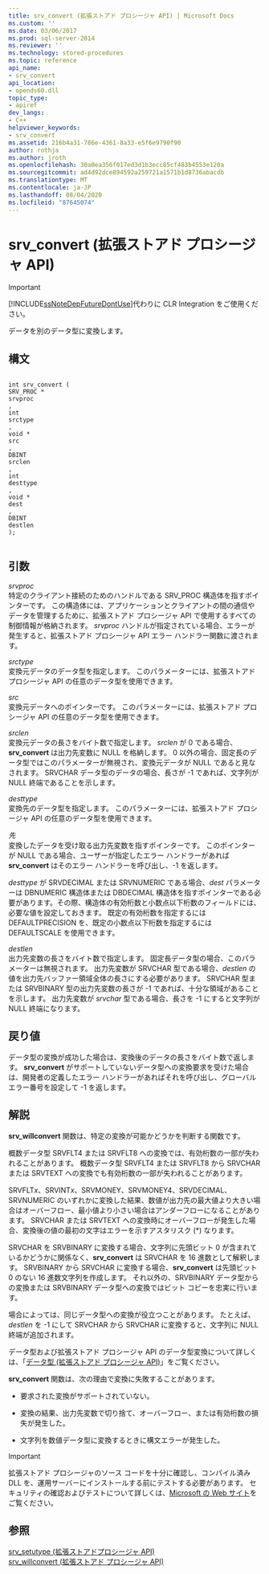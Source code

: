 ```yaml
---
title: srv_convert (拡張ストアド プロシージャ API) | Microsoft Docs
ms.custom: ''
ms.date: 03/06/2017
ms.prod: sql-server-2014
ms.reviewer: ''
ms.technology: stored-procedures
ms.topic: reference
api_name:
- srv_convert
api_location:
- opends60.dll
topic_type:
- apiref
dev_langs:
- C++
helpviewer_keywords:
- srv_convert
ms.assetid: 216b4a31-786e-4361-8a33-e5f6e9790f90
author: rothja
ms.author: jroth
ms.openlocfilehash: 30a0ea356f017ed3d1b3ecc85cf483b4553e120a
ms.sourcegitcommit: ad4d92dce894592a259721a1571b1d8736abacdb
ms.translationtype: MT
ms.contentlocale: ja-JP
ms.lasthandoff: 08/04/2020
ms.locfileid: "87645074"
---
```

# <a name="srv_convert-extended-stored-procedure-api"></a>srv_convert (拡張ストアド プロシージャ API)
    
> [!IMPORTANT]  
>  [!INCLUDE[ssNoteDepFutureDontUse](../../includes/ssnotedepfuturedontuse-md.md)]代わりに CLR Integration をご使用ください。  
  
 データを別のデータ型に変換します。  
  
## <a name="syntax"></a>構文  
  
```  
  
int srv_convert (  
SRV_PROC *  
srvproc  
,  
int  
srctype  
,  
void *  
src  
,  
DBINT  
srclen  
,  
int  
desttype  
,  
void *  
dest  
,  
DBINT  
destlen  
);  
  
```  
  
## <a name="arguments"></a>引数  
 *srvproc*  
 特定のクライアント接続のためのハンドルである SRV_PROC 構造体を指すポインターです。 この構造体には、アプリケーションとクライアントの間の通信やデータを管理するために、拡張ストアド プロシージャ API で使用するすべての制御情報が格納されます。 *srvproc* ハンドルが指定されている場合、エラーが発生すると、拡張ストアド プロシージャ API エラー ハンドラー関数に渡されます。  
  
 *srctype*  
 変換元データのデータ型を指定します。 このパラメーターには、拡張ストアド プロシージャ API の任意のデータ型を使用できます。  
  
 *src*  
 変換元データへのポインターです。 このパラメーターには、拡張ストアド プロシージャ API の任意のデータ型を使用できます。  
  
 *srclen*  
 変換元データの長さをバイト数で指定します。 *srclen* が 0 である場合、**srv_convert** は出力先変数に NULL を格納します。 0 以外の場合、固定長のデータ型ではこのパラメーターが無視され、変換元データが NULL であると見なされます。 SRVCHAR データ型のデータの場合、長さが -1 であれば、文字列が NULL 終端であることを示します。  
  
 *desttype*  
 変換先のデータ型を指定します。 このパラメーターには、拡張ストアド プロシージャ API の任意のデータ型を使用できます。  
  
 *先*  
 変換したデータを受け取る出力先変数を指すポインターです。 このポインターが NULL である場合、ユーザーが指定したエラー ハンドラーがあれば **srv_convert** はそのエラー ハンドラーを呼び出し、-1 を返します。  
  
 *desttype* が SRVDECIMAL または SRVNUMERIC である場合、*dest* パラメーターは DBNUMERIC 構造体または DBDECIMAL 構造体を指すポインターである必要があります。その際、構造体の有効桁数と小数点以下桁数のフィールドには、必要な値を設定しておきます。 既定の有効桁数を指定するには DEFAULTPRECISION を、既定の小数点以下桁数を指定するには DEFAULTSCALE を使用できます。  
  
 *destlen*  
 出力先変数の長さをバイト数で指定します。 固定長データ型の場合、このパラメーターは無視されます。 出力先変数が SRVCHAR 型である場合、*destlen* の値を出力先バッファー領域全体の長さにする必要があります。 SRVCHAR 型または SRVBINARY 型の出力先変数の長さが -1 であれば、十分な領域があることを示します。 出力先変数が *srvchar* 型である場合、長さを -1 にすると文字列が NULL 終端になります。  
  
## <a name="returns"></a>戻り値  
 データ型の変換が成功した場合は、変換後のデータの長さをバイト数で返します。 **srv_convert** がサポートしていないデータ型への変換要求を受けた場合は、開発者の定義したエラー ハンドラーがあればそれを呼び出し、グローバル エラー番号を設定して -1 を返します。  
  
## <a name="remarks"></a>解説  
 **srv_willconvert** 関数は、特定の変換が可能かどうかを判断する関数です。  
  
 概数データ型 SRVFLT4 または SRVFLT8 への変換では、有効桁数の一部が失われることがあります。 概数データ型 SRVFLT4 または SRVFLT8 から SRVCHAR または SRVTEXT への変換でも有効桁数の一部が失われることがあります。  
  
 SRVFLT*x*、SRVINT*x*、SRVMONEY、SRVMONEY4、SRVDECIMAL、SRVNUMERIC のいずれかに変換した結果、数値が出力先の最大値より大きい場合はオーバーフロー、最小値より小さい場合はアンダーフローになることがあります。 SRVCHAR または SRVTEXT への変換時にオーバーフローが発生した場合、変換後の値の最初の文字はエラーを示すアスタリスク (*) なります。  
  
 SRVCHAR を SRVBINARY に変換する場合、文字列に先頭ビット 0 が含まれているかどうかに関係なく、**srv_convert** は SRVCHAR を 16 進数として解釈します。 SRVBINARY から SRVCHAR に変換する場合、**srv_convert** は先頭ビット 0 のない 16 進数文字列を作成します。 それ以外の、SRVBINARY データ型からの変換または SRVBINARY データ型への変換ではビット コピーを忠実に行います。  
  
 場合によっては、同じデータ型への変換が役立つことがあります。 たとえば、*destlen* を -1 にして SRVCHAR から SRVCHAR に変換すると、文字列に NULL 終端が追加されます。  
  
 データ型および拡張ストアド プロシージャ API のデータ型変換について詳しくは、「[データ型 &#40;拡張ストアド プロシージャ API&#41;](data-types-extended-stored-procedure-api.md)」をご覧ください。  
  
 **srv_convert** 関数は、次の理由で変換に失敗することがあります。  
  
-   要求された変換がサポートされていない。  
  
-   変換の結果、出力先変数で切り捨て、オーバーフロー、または有効桁数の損失が発生した。  
  
-   文字列を数値データ型に変換するときに構文エラーが発生した。  
  
> [!IMPORTANT]  
>  拡張ストアド プロシージャのソース コードを十分に確認し、コンパイル済み DLL を、運用サーバーにインストールする前にテストする必要があります。 セキュリティの確認およびテストについて詳しくは、[Microsoft の Web サイト](https://go.microsoft.com/fwlink/?LinkID=54761&amp;clcid=0x409https://msdn.microsoft.com/security/)をご覧ください。  
  
## <a name="see-also"></a>参照  
 [srv_setutype &#40;拡張ストアドプロシージャ API&#41;](srv-setutype-extended-stored-procedure-api.md)   
 [srv_willconvert &#40;拡張ストアド プロシージャ API&#41;](srv-willconvert-extended-stored-procedure-api.md)  
  
  
